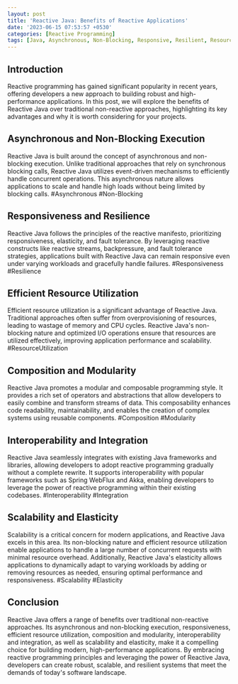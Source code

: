 ```yaml
---
layout: post
title: 'Reactive Java: Benefits of Reactive Applications'
date: '2023-06-15 07:53:57 +0530'
categories: [Reactive Programming]
tags: [Java, Asynchronous, Non-Blocking, Responsive, Resilient, Resource Utilization, Composition, Interoperability, Scalability, Elasticity]
---
```


## Introduction

Reactive programming has gained significant popularity in recent years, offering developers a new approach to building robust and high-performance applications. In this post, we will explore the benefits of Reactive Java over traditional non-reactive approaches, highlighting its key advantages and why it is worth considering for your projects.

## Asynchronous and Non-Blocking Execution

Reactive Java is built around the concept of asynchronous and non-blocking execution. Unlike traditional approaches that rely on synchronous blocking calls, Reactive Java utilizes event-driven mechanisms to efficiently handle concurrent operations. This asynchronous nature allows applications to scale and handle high loads without being limited by blocking calls. #Asynchronous #Non-Blocking

## Responsiveness and Resilience

Reactive Java follows the principles of the reactive manifesto, prioritizing responsiveness, elasticity, and fault tolerance. By leveraging reactive constructs like reactive streams, backpressure, and fault tolerance strategies, applications built with Reactive Java can remain responsive even under varying workloads and gracefully handle failures. #Responsiveness #Resilience

## Efficient Resource Utilization

Efficient resource utilization is a significant advantage of Reactive Java. Traditional approaches often suffer from overprovisioning of resources, leading to wastage of memory and CPU cycles. Reactive Java's non-blocking nature and optimized I/O operations ensure that resources are utilized effectively, improving application performance and scalability. #ResourceUtilization

## Composition and Modularity

Reactive Java promotes a modular and composable programming style. It provides a rich set of operators and abstractions that allow developers to easily combine and transform streams of data. This composability enhances code readability, maintainability, and enables the creation of complex systems using reusable components. #Composition #Modularity

## Interoperability and Integration

Reactive Java seamlessly integrates with existing Java frameworks and libraries, allowing developers to adopt reactive programming gradually without a complete rewrite. It supports interoperability with popular frameworks such as Spring WebFlux and Akka, enabling developers to leverage the power of reactive programming within their existing codebases. #Interoperability #Integration

## Scalability and Elasticity

Scalability is a critical concern for modern applications, and Reactive Java excels in this area. Its non-blocking nature and efficient resource utilization enable applications to handle a large number of concurrent requests with minimal resource overhead. Additionally, Reactive Java's elasticity allows applications to dynamically adapt to varying workloads by adding or removing resources as needed, ensuring optimal performance and responsiveness. #Scalability #Elasticity

## Conclusion

Reactive Java offers a range of benefits over traditional non-reactive approaches. Its asynchronous and non-blocking execution, responsiveness, efficient resource utilization, composition and modularity, interoperability and integration, as well as scalability and elasticity, make it a compelling choice for building modern, high-performance applications. By embracing reactive programming principles and leveraging the power of Reactive Java, developers can create robust, scalable, and resilient systems that meet the demands of today's software landscape.